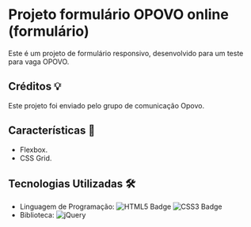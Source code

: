 # Projeto formulário OPOVO online (formulário)

Este é um projeto de formulário responsivo, desenvolvido para um teste para vaga OPOVO.

## Créditos 💡

Este projeto foi enviado pelo grupo de comunicação Opovo.

## Características 🚀

- Flexbox.
- CSS Grid.

## Tecnologias Utilizadas 🛠️

- Linguagem de Programação: ![HTML5 Badge](https://img.shields.io/badge/HTML5-E34F26?style=for-the-badge&logo=html5&logoColor=white) ![CSS3 Badge](https://img.shields.io/badge/CSS3-1572B6?style=for-the-badge&logo=css3&logoColor=white)
- Biblioteca: ![jQuery](https://img.shields.io/badge/jQuery-3.6.0-blue)

